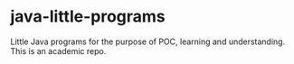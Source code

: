# java-little-programs
Little Java programs for the purpose of POC, learning and understanding. This is an academic repo.
